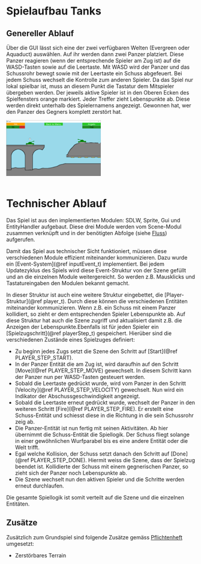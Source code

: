 # Spielaufbau Tanks

## Genereller Ablauf
Über die GUI lässt sich eine der zwei verfügbaren Welten (Evergreen oder Aquaduct) auswählen. Auf ihr werden dann zwei Panzer platziert. Diese Panzer reagieren (wenn der entsprechende Spieler am Zug ist) auf die WASD-Tasten sowie auf die Leertaste. Mit WASD wird der Panzer und das Schussrohr bewegt sowie mit der Leertaste ein Schuss abgefeuert. Bei jedem Schuss wechselt die Kontrolle zum anderen Spieler. Da das Spiel nur lokal spielbar ist, muss an diesem Punkt die Tastatur dem Mitspieler übergeben werden. Der jeweils aktive Spieler ist in den Oberen Ecken des Spielfensters orange markiert. Jeder Treffer zieht Lebenspunkte ab. Diese werden direkt unterhalb des Spielernamens angezeigt. Gewonnen hat, wer den Panzer des Gegners komplett zerstört hat.

[<img src="SpielAufbau.png" width="50%"/>](SpielAufbau.png)
<p style="font-size:0px">@image latex SpielAufbau.png Spielaufbau</p>

# Technischer Ablauf
Das Spiel ist aus den implementierten Modulen: SDLW, Sprite, Gui und EntityHandler aufgebaut. Diese drei Module werden vom Scene-Modul zusammen verknüpft und in der benötigten Abfolge (siehe [Fluss](Programmfluss.md)) aufgerufen.

Damit das Spiel aus technischer Sicht funktioniert, müssen diese verschiedenen Module effizient miteinander kommunizieren. Dazu wurde ein [Event-System](@ref inputEvent_t) implementiert. Bei jedem Updatezyklus des Spiels wird diese Event-Struktur von der Szene gefüllt und an die einzelnen Module weitergereicht. So werden z.B. Mausklicks und Tastatureingaben den Modulen bekannt gemacht.

In dieser Struktur ist auch eine weitere Struktur eingebettet, die [Player-Struktur](@ref player_t). Durch diese können die verschiedenen Entitäten miteinander kommunizieren. Wenn z.B. ein Schuss mit einem Panzer kollidiert, so zieht er dem entsprechenden Spieler Lebenspunkte ab. Auf diese Struktur hat auch die Szene zugriff und aktualisiert damit z.B. die Anzeigen der Lebenspunkte.Ebenfalls ist für jeden Spieler ein [Spielzugschritt](@ref playerStep_t) gespeichert. Hierüber sind die verschiedenen Zustände eines Spielzuges definiert:
- Zu beginn jedes Zugs setzt die Szene den Schritt auf [Start](@ref PLAYER_STEP_START).
- In der Panzer Entität die am Zug ist, wird daraufhin auf den Schritt [Move](@ref PLAYER_STEP_MOVE) gewechselt. In diesem Schritt kann der Panzer nun per WASD-Tasten gesteuert werden.
- Sobald die Leertaste gedrückt wurde, wird vom Panzer in den Schritt [Velocity](@ref PLAYER_STEP_VELOCITY) gewechselt. Nun wird ein Indikator der Abschussgeschwindigkeit angezeigt.
- Sobald die Leertaste erneut gedrückt wurde, wechselt der Panzer in den weiteren Schritt [Fire](@ref PLAYER_STEP_FIRE). Er erstellt eine Schuss-Entität und schiesst diese in die Richtung in die sein Schussrohr zeig ab.
- Die Panzer-Entität ist nun fertig mit seinen Aktivitäten. Ab hier übernimmt die Schuss-Entität die Spiellogik. Der Schuss fliegt solange in einer gewöhnlichen Wurfparabel bis es eine andere Entität oder die Welt trifft.
- Egal welche Kollision, der Schuss setzt danach den Schritt auf [Done](@ref PLAYER_STEP_DONE). Hiermit weiss die Szene, dass der Spielzug beendet ist. Kollidierte der Schuss mit einem gegnerischen Panzer, so zieht sich der Panzer noch Lebenspunkte ab.
- Die Szene wechselt nun den aktiven Spieler und die Schritte werden erneut durchlaufen.

Die gesamte Spiellogik ist somit verteilt auf die Szene und die einzelnen Entitäten.

## Zusätze
Zusätzlich zum Grundspiel sind folgende Zusätze gemäss [Pflichtenheft](Pflichtenheft.md) umgesetzt:
- Zerstörbares Terrain
